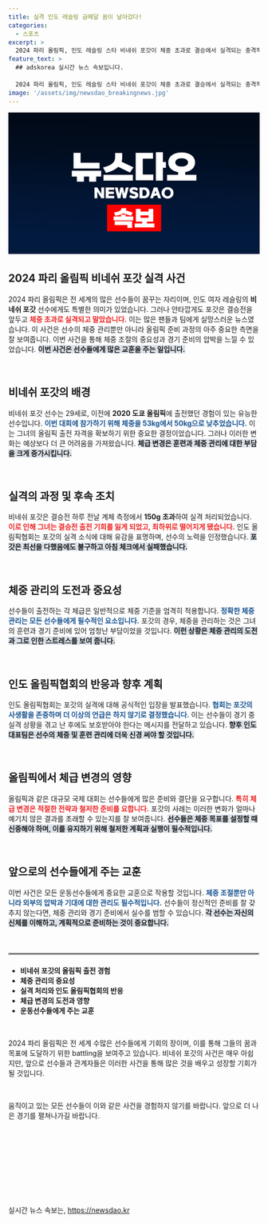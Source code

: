 ```yaml
---
title: 실격 인도 레슬링 금메달 꿈이 날아갔다!
categories:
  - 스포츠
excerpt: >
  2024 파리 올림픽, 인도 레슬링 스타 비네쉬 포갓이 체중 초과로 결승에서 실격되는 충격적인 사건 발생! 불과 150g 초과로 인해 금메달 꿈이 사라진 순간을 놓치지 마세요!
feature_text: >
  ## adskorea 실시간 뉴스 속보입니다.

  2024 파리 올림픽, 인도 레슬링 스타 비네쉬 포갓이 체중 초과로 결승에서 실격되는 충격적인 사건 발생! 불과 150g 초과로 인해 금메달 꿈이 사라진 순간을 놓치지 마세요!
image: '/assets/img/newsdao_breakingnews.jpg'
---
```


<p><img src="/assets/img/newsdao_breakingnews.jpg" alt="adskorea 속보" /></p>

<h2 data-ke-size="size26">2024 파리 올림픽 비네쉬 포갓 실격 사건</h2>

<p data-ke-size="size16">2024 파리 올림픽은 전 세계의 많은 선수들이 꿈꾸는 자리이며, 인도 여자 레슬링의 <b>비네쉬 포갓</b> 선수에게도 특별한 의미가 있었습니다. 그러나 안타깝게도 포갓은 결승전을 앞두고 <b><span style="color: #ee2323;">체중 초과로 실격되고 말았습니다.</span></b> 이는 많은 팬들과 팀에게 실망스러운 뉴스였습니다. 이 사건은 선수의 체중 관리뿐만 아니라 올림픽 준비 과정의 아주 중요한 측면을 잘 보여줍니다. 이번 사건을 통해 체중 조절의 중요성과 경기 준비의 압박을 느낄 수 있었습니다. <b><span style="background-color: #21538527;">이번 사건은 선수들에게 많은 교훈을 주는 일입니다.</span></b> </p>

<p data-ke-size="size16">&nbsp;</p>

<h2 data-ke-size="size26">비네쉬 포갓의 배경</h2>

<p data-ke-size="size16">비네쉬 포갓 선수는 29세로, 이전에 <b>2020 도쿄 올림픽</b>에 출전했던 경험이 있는 유능한 선수입니다. <b><span style="color: #1a5490;">이번 대회에 참가하기 위해 체중을 53kg에서 50kg으로 낮추었습니다.</span></b> 이는 그녀의 올림픽 출전 자격을 확보하기 위한 중요한 결정이었습니다. 그러나 이러한 변화는 예상보다 더 큰 어려움을 가져왔습니다. <b><span style="background-color: #21538527;">체급 변경은 훈련과 체중 관리에 대한 부담을 크게 증가시킵니다.</span></b></p>

<p data-ke-size="size16">&nbsp;</p>

<h2 data-ke-size="size26">실격의 과정 및 후속 조치</h2>

<p data-ke-size="size16">비네쉬 포갓은 결승전 하루 전날 계체 측정에서 <b>150g 초과</b>하여 실격 처리되었습니다. <b><span style="color: #ee2323;">이로 인해 그녀는 결승전 출전 기회를 잃게 되었고, 최하위로 떨어지게 됐습니다.</span></b> 인도 올림픽협회는 포갓의 실격 소식에 대해 유감을 표명하며, 선수의 노력을 인정했습니다. <b><span style="background-color: #21538527;">포갓은 최선을 다했음에도 불구하고 아침 체크에서 실패했습니다.</span></b></p>

<p data-ke-size="size16">&nbsp;</p>

<h2 data-ke-size="size26">체중 관리의 도전과 중요성</h2>

<p data-ke-size="size16">선수들이 출전하는 각 체급은 일반적으로 체중 기준을 엄격히 적용합니다. <b><span style="color: #1a5490;">정확한 체중 관리는 모든 선수들에게 필수적인 요소입니다.</span></b> 포갓의 경우, 체중을 관리하는 것은 그녀의 훈련과 경기 준비에 있어 엄청난 부담이었을 것입니다. <b><span style="background-color: #21538527;">이런 상황은 체중 관리의 도전과 그로 인한 스트레스를 보여 줍니다.</span></b></p>

<p data-ke-size="size16">&nbsp;</p>

<h2 data-ke-size="size26">인도 올림픽협회의 반응과 향후 계획</h2>

<p data-ke-size="size16">인도 올림픽협회는 포갓의 실격에 대해 공식적인 입장을 발표했습니다. <b><span style="color: #1a5490;">협회는 포갓의 사생활을 존중하며 더 이상의 언급은 하지 않기로 결정했습니다.</span></b> 이는 선수들이 경기 중 실격 상황을 겪고 난 후에도 보호받아야 한다는 메시지를 전달하고 있습니다. <b><span style="background-color: #21538527;">향후 인도 대표팀은 선수의 체중 및 훈련 관리에 더욱 신경 써야 할 것입니다.</span></b></p>

<p data-ke-size="size16">&nbsp;</p>

<h2 data-ke-size="size26">올림픽에서 체급 변경의 영향</h2>

<p data-ke-size="size16">올림픽과 같은 대규모 국제 대회는 선수들에게 많은 준비와 결단을 요구합니다. <b><span style="color: #ee2323;">특히 체급 변경은 적절한 전략과 철저한 준비를 요합니다.</span></b> 포갓의 사례는 이러한 변화가 얼마나 예기치 않은 결과를 초래할 수 있는지를 잘 보여줍니다. <b><span style="background-color: #21538527;">선수들은 체중 목표를 설정할 때 신중해야 하며, 이를 유지하기 위해 철저한 계획과 실행이 필수적입니다.</span></b></p>

<p data-ke-size="size16">&nbsp;</p>

<h2 data-ke-size="size26">앞으로의 선수들에게 주는 교훈</h2>

<p data-ke-size="size16">이번 사건은 모든 운동선수들에게 중요한 교훈으로 작용할 것입니다. <b><span style="color: #1a5490;">체중 조절뿐만 아니라 외부의 압박과 기대에 대한 관리도 필수적입니다.</span></b> 선수들이 정신적인 준비를 잘 갖추지 않는다면, 체중 관리와 경기 준비에서 실수를 범할 수 있습니다. <b><span style="background-color: #21538527;">각 선수는 자신의 신체를 이해하고, 계획적으로 준비하는 것이 중요합니다.</span></b></p>

<p data-ke-size="size16">&nbsp;</p>

<hr style="display: block; margin: 20px auto; border-style: inset; border-width: 2px;" />

<ul>
<li><b>비네쉬 포갓의 올림픽 출전 경험</b></li>
<li><b>체중 관리의 중요성</b></li>
<li><b>실격 처리와 인도 올림픽협회의 반응</b></li>
<li><b>체급 변경의 도전과 영향</b></li>
<li><b>운동선수들에게 주는 교훈</b></li>
</ul>

<p data-ke-size="size16">&nbsp;</p>

<p data-ke-size="size16">2024 파리 올림픽은 전 세계 수많은 선수들에게 기회의 장이며, 이를 통해 그들의 꿈과 목표에 도달하기 위한 battling을 보여주고 있습니다. 비네쉬 포갓의 사건은 매우 아쉽지만, 앞으로 선수들과 관계자들은 이러한 사건을 통해 많은 것을 배우고 성장할 기회가 될 것입니다.</p> 

<p data-ke-size="size16">&nbsp;</p> 

<p data-ke-size="size16">움직이고 있는 모든 선수들이 이와 같은 사건을 경험하지 않기를 바랍니다. 앞으로 더 나은 경기를 펼쳐나가길 바랍니다.</p> 

<p data-ke-size="size16">&nbsp;</p> 

<p data-ke-size="size16">&nbsp;</p> 

<p data-ke-size="size16">&nbsp;</p> 

<p data-ke-size="size16">&nbsp;</p>

<p data-ke-size="size16">&nbsp;</p>
실시간 뉴스 속보는, <a href="https://newsdao.kr" rel="dofollow">https://newsdao.kr</a>


